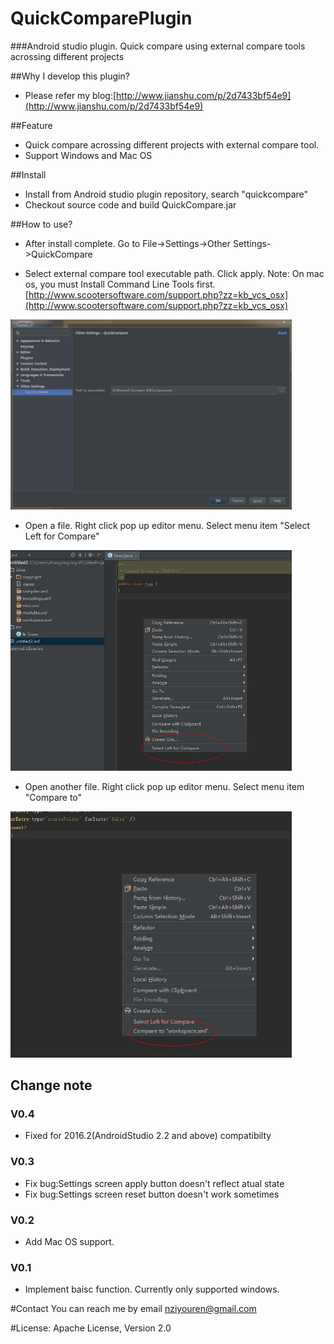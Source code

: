 # QuickComparePlugin
###Android studio plugin. Quick compare using external compare tools acrossing different projects

##Why I develop this plugin?
* Please refer my blog:[http://www.jianshu.com/p/2d7433bf54e9](http://www.jianshu.com/p/2d7433bf54e9)


##Feature
* Quick compare acrossing different projects with external compare tool.
* Support Windows and Mac OS

##Install 

* Install from Android studio plugin repository, search "quickcompare"
* Checkout source code and build QuickCompare.jar

##How to use?

* After install complete. Go to File->Settings->Other Settings->QuickCompare
    
* Select external compare tool executable path. Click apply. Note: On mac os, you must Install Command Line Tools first. [http://www.scootersoftware.com/support.php?zz=kb_vcs_osx](http://www.scootersoftware.com/support.php?zz=kb_vcs_osx)
    
<img src="https://github.com/nziyouren/QuickComparePlugin/blob/master/screenshots/windows/screenshot1.jpg" alt="Drawing" width="450px" />

* Open a file. Right click pop up editor menu. Select menu item "Select Left for Compare"
    
<img src="https://github.com/nziyouren/QuickComparePlugin/blob/master/screenshots/windows/screenshot2.jpg" alt="Drawing" width="450px" />

* Open another file. Right click pop up editor menu. Select menu item "Compare to"

<img src="https://github.com/nziyouren/QuickComparePlugin/blob/master/screenshots/windows/screenshot3.jpg" alt="Drawing" width="450px" />

## Change note

### V0.4
* Fixed for 2016.2(AndroidStudio 2.2 and above) compatibilty

### V0.3
* Fix bug:Settings screen apply button doesn't reflect atual state
* Fix bug:Settings screen reset button doesn't work sometimes

### V0.2
* Add Mac OS support.

### V0.1 
* Implement baisc function. Currently only supported windows.
    

#Contact
You can reach me by email nziyouren@gmail.com

#License:
Apache License, Version 2.0

